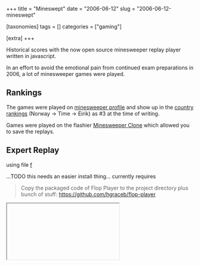 +++
title = "Mineswept"
date = "2006-06-12"
slug = "2006-06-12-mineswept"

[taxonomies]
tags = []
categories = ["gaming"]

[extra]
+++

Historical scores with the now open source minesweeper replay player written in javascript.

<!-- more -->

In an effort to avoid the emotional pain from continued exam preparations in 2006, a lot of minesweeper games were played.

## Rankings
The games were played on [minesweeper profile](https://minesweepergame.com/profile.php?pid=3552) and show up in the [country rankings](https://minesweepergame.com/country-rankings.php) (Norway -> Time -> Eirik) as #3 at the time of writing.

Games were played on the flashier [Minesweeper Clone](http://www.minesweeper.info/downloads/MinesweeperClone.html) which allowed you to save the replays.

## Expert Replay

using file [f](/imgs/3552-Time-FL-30x16-53.490-119-2.224-20070611.mvf)

...TODO this needs an easier install thing...
currently requires
> Copy the packaged code of Flop Player to the project directory
plus bunch of stuff: https://github.com/hgraceb/flop-player

<iframe class="flop-player-iframe flop-player-display-none">
...TODO
</iframe>

<script>
    function playVideo(uri, options) {
        window.flop.playVideo(uri, options || {
            background: 'rgba(0, 0, 0, .5)',
            listener: function () {
                console.log('Flop player exit')
            }
        })
    }

    function active() {
        const elements = document.querySelectorAll(':disabled')
        for (let i = 0; i < elements.length; i++) {
            elements[i].disabled = false
        }
    }

    function playerOnload() {
        active()
        const uri = '/imgs/3552-Time-FL-30x16-53.490-119-2.224-20070611.mvf'
        playVideo(uri, {
            share: {
                uri: uri,
            },
            anonymous: true,
            background: 'rgba(0, 0, 0, .5)'
        })
    }

    (function () {
      if (window.flop) {
          console.log('Flop Player Loaded')
      } else {
        window.flop = {
          onload: function () {
            console.log('Flop Player Loaded');
            playerOnload();
        }
    }
    })()
</script>
